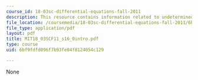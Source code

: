 ```yaml
---
course_id: 18-03sc-differential-equations-fall-2011
description: This resource contains information related to undetermined coefficients.
file_location: /coursemedia/18-03sc-differential-equations-fall-2011/6bf9fdfd096f7b93fe84f8124054c129_MIT18_03SCF11_s16_0intro.pdf
file_type: application/pdf
layout: pdf
title: MIT18_03SCF11_s16_0intro.pdf
type: course
uid: 6bf9fdfd096f7b93fe84f8124054c129

---
```

None